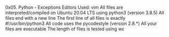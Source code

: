 0x05. Python - Exceptions
Editors Used: vim
All files are interpreted/compiled on Ubuntu 20.04 LTS using python3 (version 3.8.5)
All files end with a new line
The first line of all files is exactly #!/usr/bin/python3
All code uses the pycodestyle (version 2.8.*)
All your files are executable
The length of files is tested using wc
